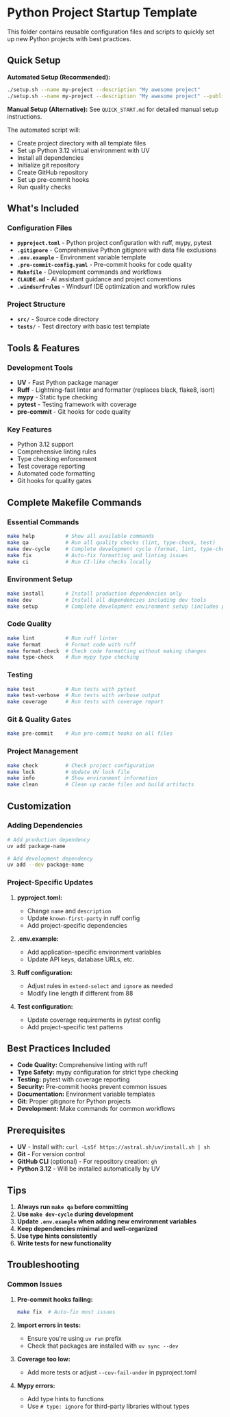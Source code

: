 # Python Project Startup Template

This folder contains reusable configuration files and scripts to quickly set up new Python projects with best practices.

## Quick Setup

**Automated Setup (Recommended):**
```bash
./setup.sh --name my-project --description "My awesome project"
./setup.sh --name my-project --description "My awesome project" --public  # For public repo
```

**Manual Setup (Alternative):**
See `QUICK_START.md` for detailed manual setup instructions.

The automated script will:
- Create project directory with all template files
- Set up Python 3.12 virtual environment with UV
- Install all dependencies
- Initialize git repository
- Create GitHub repository
- Set up pre-commit hooks
- Run quality checks

## What's Included

### Configuration Files
- **`pyproject.toml`** - Python project configuration with ruff, mypy, pytest
- **`.gitignore`** - Comprehensive Python gitignore with data file exclusions
- **`.env.example`** - Environment variable template
- **`.pre-commit-config.yaml`** - Pre-commit hooks for code quality
- **`Makefile`** - Development commands and workflows
- **`CLAUDE.md`** - AI assistant guidance and project conventions
- **`.windsurfrules`** - Windsurf IDE optimization and workflow rules

### Project Structure
- **`src/`** - Source code directory
- **`tests/`** - Test directory with basic test template

## Tools & Features

### Development Tools
- **UV** - Fast Python package manager
- **Ruff** - Lightning-fast linter and formatter (replaces black, flake8, isort)
- **mypy** - Static type checking
- **pytest** - Testing framework with coverage
- **pre-commit** - Git hooks for code quality

### Key Features
- Python 3.12 support
- Comprehensive linting rules
- Type checking enforcement
- Test coverage reporting
- Automated code formatting
- Git hooks for quality gates

## Complete Makefile Commands

### Essential Commands
```bash
make help          # Show all available commands
make qa            # Run all quality checks (lint, type-check, test)
make dev-cycle     # Complete development cycle (format, lint, type-check, test)
make fix           # Auto-fix formatting and linting issues
make ci            # Run CI-like checks locally
```

### Environment Setup
```bash
make install       # Install production dependencies only
make dev           # Install all dependencies including dev tools
make setup         # Complete development environment setup (includes pre-commit)
```

### Code Quality
```bash
make lint          # Run ruff linter
make format        # Format code with ruff
make format-check  # Check code formatting without making changes
make type-check    # Run mypy type checking
```

### Testing
```bash
make test          # Run tests with pytest
make test-verbose  # Run tests with verbose output
make coverage      # Run tests with coverage report
```

### Git & Quality Gates
```bash
make pre-commit    # Run pre-commit hooks on all files
```

### Project Management
```bash
make check         # Check project configuration
make lock          # Update UV lock file
make info          # Show environment information
make clean         # Clean up cache files and build artifacts
```

## Customization

### Adding Dependencies
```bash
# Add production dependency
uv add package-name

# Add development dependency
uv add --dev package-name
```

### Project-Specific Updates

1. **pyproject.toml:**
   - Change `name` and `description`
   - Update `known-first-party` in ruff config
   - Add project-specific dependencies

2. **.env.example:**
   - Add application-specific environment variables
   - Update API keys, database URLs, etc.

3. **Ruff configuration:**
   - Adjust rules in `extend-select` and `ignore` as needed
   - Modify line length if different from 88

4. **Test configuration:**
   - Update coverage requirements in pytest config
   - Add project-specific test patterns

## Best Practices Included

- **Code Quality:** Comprehensive linting with ruff
- **Type Safety:** mypy configuration for strict type checking
- **Testing:** pytest with coverage reporting
- **Security:** Pre-commit hooks prevent common issues
- **Documentation:** Environment variable templates
- **Git:** Proper gitignore for Python projects
- **Development:** Make commands for common workflows

## Prerequisites

- **UV** - Install with: `curl -LsSf https://astral.sh/uv/install.sh | sh`
- **Git** - For version control
- **GitHub CLI** (optional) - For repository creation: `gh`
- **Python 3.12** - Will be installed automatically by UV

## Tips

1. **Always run `make qa` before committing**
2. **Use `make dev-cycle` during development**
3. **Update `.env.example` when adding new environment variables**
4. **Keep dependencies minimal and well-organized**
5. **Use type hints consistently**
6. **Write tests for new functionality**

## Troubleshooting

### Common Issues

1. **Pre-commit hooks failing:**
   ```bash
   make fix  # Auto-fix most issues
   ```

2. **Import errors in tests:**
   - Ensure you're using `uv run` prefix
   - Check that packages are installed with `uv sync --dev`

3. **Coverage too low:**
   - Add more tests or adjust `--cov-fail-under` in pyproject.toml

4. **Mypy errors:**
   - Add type hints to functions
   - Use `# type: ignore` for third-party libraries without types